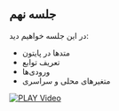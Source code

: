 
## جلسه نهم
در این جلسه خواهیم دید:

* متدها در پایتون  
* تعریف توابع  
* ورودی‌ها 
* متغیرهای محلی و سراسری


[![PLAY Video](https://www.aparat.com/public/public/images/logo/v2/aparat_logo_fa_color_black_275x100.png)](https://as11.cdn.asset.aparat.com/aparat-video/4d2d4ae3879f001ff29160ac5378536415270317-1080p__48050.mp4)
